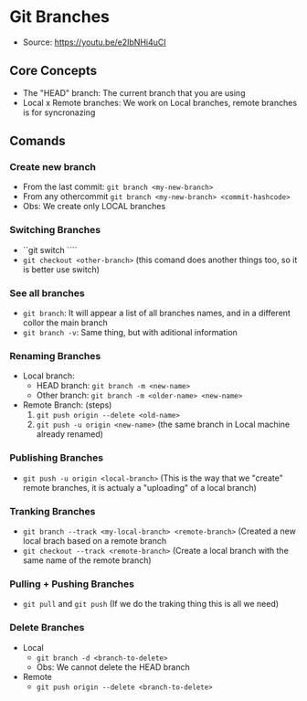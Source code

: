 # Git Branches

- Source: <https://youtu.be/e2IbNHi4uCI>

## Core Concepts

- The "HEAD" branch: The current branch that you are using
- Local x Remote branches: We work on Local branches, remote branches is for syncronazing

## Comands

### Create new branch
- From the last commit: ```git branch <my-new-branch>```
- From any othercommit ```git branch <my-new-branch> <commit-hashcode>```
- Obs: We create only LOCAL branches

### Switching Branches
- ``git switch <other-branch>````
- ```git checkout <other-branch>``` (this comand does another things too, so it is better use switch)

### See all branches
- ```git branch```: It will appear a list of all branches names, and in a different collor the main branch
- ```git branch -v```: Same thing, but with aditional information

### Renaming Branches
- Local branch:
  - HEAD branch: ```git branch -m <new-name>```
  - Other branch: ```git branch -m <older-name> <new-name>```
- Remote Branch: (steps)
  1. ```git push origin --delete <old-name>```
  2. ```git push -u origin <new-name>``` (the same branch in Local machine already renamed)

### Publishing Branches
- ```git push -u origin <local-branch>``` (This is the way that we "create" remote branches, it is actualy a "uploading" of a local branch)

### Tranking Branches
- ```git branch --track <my-local-branch> <remote-branch>``` (Created a new local brach based on a remote branch
- ```git checkout --track <remote-branch>``` (Create a local branch with the same name of the remote branch)

### Pulling + Pushing Branches
- ```git pull``` and ```git push``` (If we do the traking thing this is all we need)

### Delete Branches
- Local
  - ```git branch -d <branch-to-delete>```
  - Obs: We cannot delete the HEAD branch
- Remote
  - ```git push origin --delete <branch-to-delete>```   

